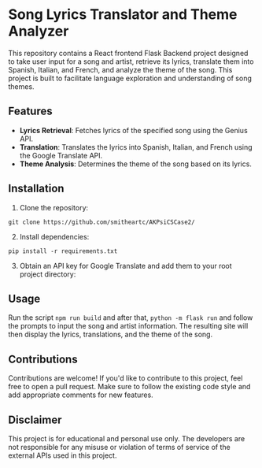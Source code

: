 # Song Lyrics Translator and Theme Analyzer

This repository contains a React frontend Flask Backend project designed to take user input for a song and artist, retrieve its lyrics, translate them into Spanish, Italian, and French, and analyze the theme of the song. This project is built to facilitate language exploration and understanding of song themes.

## Features

- **Lyrics Retrieval**: Fetches lyrics of the specified song using the Genius API.
- **Translation**: Translates the lyrics into Spanish, Italian, and French using the Google Translate API.
- **Theme Analysis**: Determines the theme of the song based on its lyrics.

## Installation

1. Clone the repository:

```
git clone https://github.com/smitheartc/AKPsiCSCase2/
```

2. Install dependencies:

```
pip install -r requirements.txt
```

3. Obtain an API key for Google Translate and add them to your root project directory:

## Usage

Run the script `npm run build` and after that, `python -m flask run` and follow the prompts to input the song and artist information. The resulting site will then display the lyrics, translations, and the theme of the song.

## Contributions

Contributions are welcome! If you'd like to contribute to this project, feel free to open a pull request. Make sure to follow the existing code style and add appropriate comments for new features.

## Disclaimer

This project is for educational and personal use only. The developers are not responsible for any misuse or violation of terms of service of the external APIs used in this project.

